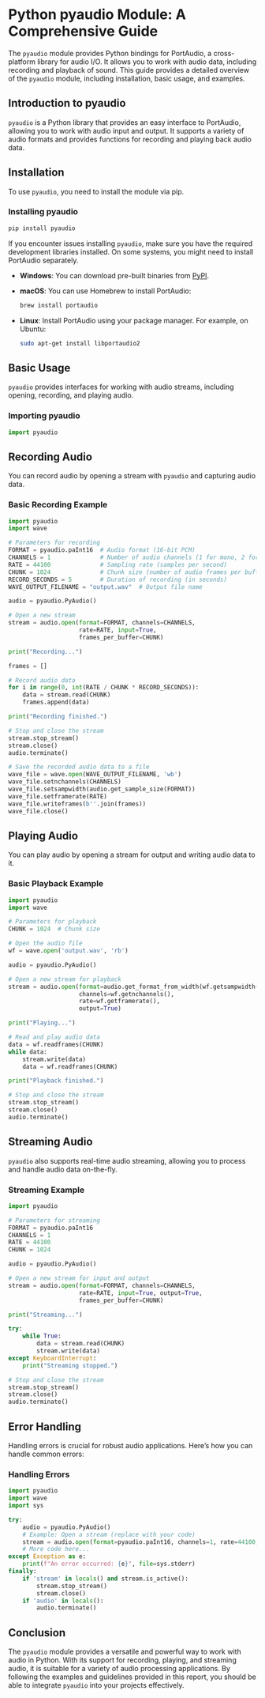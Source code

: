 # Python pyaudio Module: A Comprehensive Guide

The `pyaudio` module provides Python bindings for PortAudio, a cross-platform library for audio I/O. It allows you to work with audio data, including recording and playback of sound. This guide provides a detailed overview of the `pyaudio` module, including installation, basic usage, and examples.

## Introduction to pyaudio

`pyaudio` is a Python library that provides an easy interface to PortAudio, allowing you to work with audio input and output. It supports a variety of audio formats and provides functions for recording and playing back audio data.

## Installation

To use `pyaudio`, you need to install the module via pip.

### Installing pyaudio

```bash
pip install pyaudio
```

If you encounter issues installing `pyaudio`, make sure you have the required development libraries installed. On some systems, you might need to install PortAudio separately.

- **Windows**: You can download pre-built binaries from [PyPI](https://pypi.org/project/PyAudio/#files).
- **macOS**: You can use Homebrew to install PortAudio:

  ```bash
  brew install portaudio
  ```

- **Linux**: Install PortAudio using your package manager. For example, on Ubuntu:

  ```bash
  sudo apt-get install libportaudio2
  ```

## Basic Usage

`pyaudio` provides interfaces for working with audio streams, including opening, recording, and playing audio.

### Importing pyaudio

```python
import pyaudio
```

## Recording Audio

You can record audio by opening a stream with `pyaudio` and capturing audio data.

### Basic Recording Example

```python
import pyaudio
import wave

# Parameters for recording
FORMAT = pyaudio.paInt16  # Audio format (16-bit PCM)
CHANNELS = 1              # Number of audio channels (1 for mono, 2 for stereo)
RATE = 44100              # Sampling rate (samples per second)
CHUNK = 1024              # Chunk size (number of audio frames per buffer)
RECORD_SECONDS = 5        # Duration of recording (in seconds)
WAVE_OUTPUT_FILENAME = "output.wav"  # Output file name

audio = pyaudio.PyAudio()

# Open a new stream
stream = audio.open(format=FORMAT, channels=CHANNELS,
                    rate=RATE, input=True,
                    frames_per_buffer=CHUNK)

print("Recording...")

frames = []

# Record audio data
for i in range(0, int(RATE / CHUNK * RECORD_SECONDS)):
    data = stream.read(CHUNK)
    frames.append(data)

print("Recording finished.")

# Stop and close the stream
stream.stop_stream()
stream.close()
audio.terminate()

# Save the recorded audio data to a file
wave_file = wave.open(WAVE_OUTPUT_FILENAME, 'wb')
wave_file.setnchannels(CHANNELS)
wave_file.setsampwidth(audio.get_sample_size(FORMAT))
wave_file.setframerate(RATE)
wave_file.writeframes(b''.join(frames))
wave_file.close()
```

## Playing Audio

You can play audio by opening a stream for output and writing audio data to it.

### Basic Playback Example

```python
import pyaudio
import wave

# Parameters for playback
CHUNK = 1024  # Chunk size

# Open the audio file
wf = wave.open('output.wav', 'rb')

audio = pyaudio.PyAudio()

# Open a new stream for playback
stream = audio.open(format=audio.get_format_from_width(wf.getsampwidth()),
                    channels=wf.getnchannels(),
                    rate=wf.getframerate(),
                    output=True)

print("Playing...")

# Read and play audio data
data = wf.readframes(CHUNK)
while data:
    stream.write(data)
    data = wf.readframes(CHUNK)

print("Playback finished.")

# Stop and close the stream
stream.stop_stream()
stream.close()
audio.terminate()
```

## Streaming Audio

`pyaudio` also supports real-time audio streaming, allowing you to process and handle audio data on-the-fly.

### Streaming Example

```python
import pyaudio

# Parameters for streaming
FORMAT = pyaudio.paInt16
CHANNELS = 1
RATE = 44100
CHUNK = 1024

audio = pyaudio.PyAudio()

# Open a new stream for input and output
stream = audio.open(format=FORMAT, channels=CHANNELS,
                    rate=RATE, input=True, output=True,
                    frames_per_buffer=CHUNK)

print("Streaming...")

try:
    while True:
        data = stream.read(CHUNK)
        stream.write(data)
except KeyboardInterrupt:
    print("Streaming stopped.")

# Stop and close the stream
stream.stop_stream()
stream.close()
audio.terminate()
```

## Error Handling

Handling errors is crucial for robust audio applications. Here’s how you can handle common errors:

### Handling Errors

```python
import pyaudio
import wave
import sys

try:
    audio = pyaudio.PyAudio()
    # Example: Open a stream (replace with your code)
    stream = audio.open(format=pyaudio.paInt16, channels=1, rate=44100, input=True)
    # More code here...
except Exception as e:
    print(f"An error occurred: {e}", file=sys.stderr)
finally:
    if 'stream' in locals() and stream.is_active():
        stream.stop_stream()
        stream.close()
    if 'audio' in locals():
        audio.terminate()
```

## Conclusion

The `pyaudio` module provides a versatile and powerful way to work with audio in Python. With its support for recording, playing, and streaming audio, it is suitable for a variety of audio processing applications. By following the examples and guidelines provided in this report, you should be able to integrate `pyaudio` into your projects effectively.
